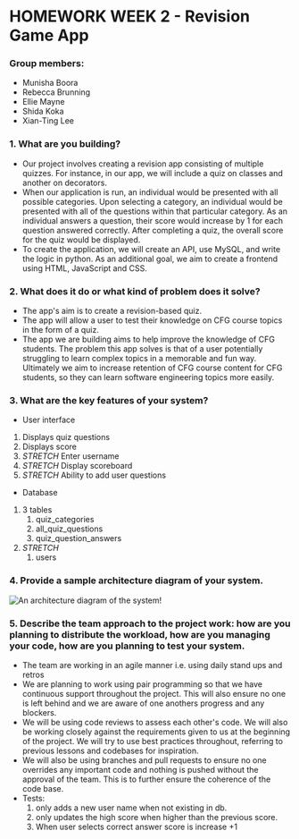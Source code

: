 # HOMEWORK WEEK 2 - Revision Game App

### Group members:
 - Munisha Boora
 - Rebecca Brunning
 - Ellie Mayne
 - Shida Koka
 - Xian-Ting Lee

### 1. What are you building?
- Our project involves creating a revision app consisting of multiple quizzes. For instance, in our app, we will include a quiz on classes and another on decorators.
- When our application is run, an individual would be presented with all possible categories. Upon selecting a category, an individual would be presented with all of the questions within that particular category. As an individual answers a question, their score would increase by 1 for each question answered correctly. After completing a quiz, the overall score for the quiz would be displayed. 
- To create the application, we will create an API, use MySQL, and write the logic in python. As an additional goal, we aim to create a frontend using HTML, JavaScript and CSS.


### 2. What does it do or what kind of problem does it solve?
- The app's aim is to create a revision-based quiz. 
- The app will allow a user to test their knowledge on CFG course topics in the form of a quiz. 
- The app we are building aims to help improve the knowledge of CFG students. The problem this app solves is that of a user potentially struggling to learn complex topics in a memorable and fun way. Ultimately we aim to increase retention of CFG course content for CFG students, so they can learn software engineering topics more easily.

### 3. What are the key features of your system?
- User interface
 1. Displays quiz questions
 2. Displays score
 3. *STRETCH* Enter username
 4. *STRETCH* Display scoreboard 
 5. *STRETCH* Ability to add user questions
- Database
 1. 3 tables
     1. quiz_categories
     2. all_quiz_questions
     3. quiz_question_answers
 2. *STRETCH*
     1. users


### 4. Provide a sample architecture diagram of your system.
![An architecture diagram of the system!](https://drive.google.com/uc?export=view&id=1eAvIzpoXHF_ahXs64vyJ8TY-_p2IQtFs)

### 5. Describe the team approach to the project work: how are you planning to distribute the workload, how are you managing your code, how are you planning to test your system.
- The team are working in an agile manner i.e. using daily stand ups and retros
- We are planning to work using pair programming so that we have continuous support throughout the project. This will also ensure no one is left behind and we are aware of one anothers progress and any blockers.
- We will be using code reviews to assess each other's code. We will also be working closely against the requirements given to us at the beginning of the project. We will try to use best practices throughout, referring to previous lessons and codebases for inspiration.
- We will also be using branches and pull requests to ensure no one overrides any important code and nothing is pushed without the approval of the team. This is to further ensure the coherence of the code base.
- Tests:
     1. only adds a new user name when not existing in db.
     2. only updates the high score when higher than the previous score.
     3. When user selects correct answer score is increase +1
